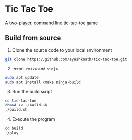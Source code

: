 # Tic Tac Toe

A two-player, command line tic-tac-toe game

## Build from source

1. Clone the source code to your local environment

```bash
git clone https://github.com/ayushknath/tic-tac-toe.git
```

2. Install `cmake` and `ninja`

```bash
sudo apt update
sudo apt install cmake ninja-build
```

3. Run the build script

```bash
cd tic-tac-toe
chmod +x ./build.sh
./build.sh
```

4. Execute the program

```bash
cd build
./play
```